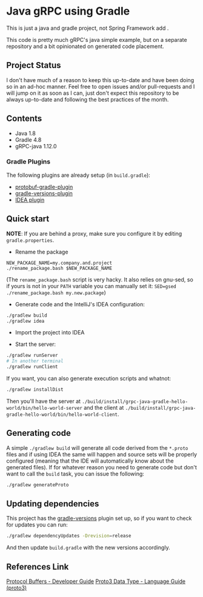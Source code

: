 # Java gRPC using Gradle

This is just a java and gradle project, not Spring Framework add .

This code is pretty much gRPC's java simple example, but on
a separate repository and a bit opinionated on generated code placement.

## Project Status

I don't have much of a reason to keep this up-to-date and have been doing
so in an ad-hoc manner. Feel free to open issues and/or pull-requests and
I will jump on it as soon as I can, just don't expect this repository
to be always up-to-date and following the best practices of the month.

## Contents

* Java 1.8
* Gradle 4.8
* gRPC-java 1.12.0


### Gradle Plugins

The following plugins are already setup (in `build.gradle`):

* [protobuf-gradle-plugin](https://github.com/google/protobuf-gradle-plugin)
* [gradle-versions-plugin](https://github.com/ben-manes/gradle-versions-plugin)
* [IDEA plugin](https://docs.gradle.org/current/userguide/idea_plugin.html)

## Quick start

**NOTE**: If you are behind a proxy, make sure you configure it by
editing `gradle.properties`.

* Rename the package

```
NEW_PACKAGE_NAME=my.company.and.project
./rename_package.bash $NEW_PACKAGE_NAME
```

(The `rename_package.bash` script is very hacky. It also relies on
gnu-sed, so if yours is not in your `PATH` variable you can manually set
it: `SED=gsed ./rename_package.bash my.new.package`)

* Generate code and the IntelliJ's IDEA configuration:

```sh
./gradlew build
./gradlew idea
```

* Import the project into IDEA

* Start the server:

```sh
./gradlew runServer
# In another terminal
./gradlew runClient
```

If you want, you can also generate execution scripts and whatnot:

```sh
./gradlew installDist
```

Then you'll have the server at
`./build/install/grpc-java-gradle-hello-world/bin/hello-world-server` and the client at
`./build/install/grpc-java-gradle-hello-world/bin/hello-world-client`.

## Generating code

A simple `./gradlew build` will generate all code derived from the `*.proto`
files and if using IDEA the same will happen and source sets will be properly
configured (meaning that the IDE will automatically know about the generated
files). If for whatever reason you need to generate code but don't want to
call the `build` task, you can issue the following:

```sh
./gradlew generateProto
```

## Updating dependencies

This project has the [gradle-versions](https://github.com/ben-manes/gradle-versions-plugin)
plugin set up, so if you want to check for updates you can run:

```sh
./gradlew dependencyUpdates -Drevision=release
```

And then update `build.gradle` with the new versions accordingly.

## References Link
[Protocol Buffers - Developer Guide](https://developers.google.com/protocol-buffers/docs/overview)
[Proto3 Data Type - Language Guide (proto3)](https://developers.google.com/protocol-buffers/docs/proto3)